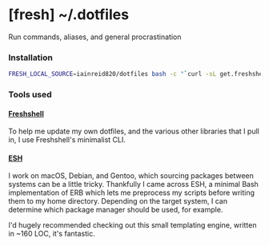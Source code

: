 # [fresh] ~/.dotfiles
Run commands, aliases, and general procrastination

### Installation

``` sh
FRESH_LOCAL_SOURCE=iainreid820/dotfiles bash -c "`curl -sL get.freshshell.com`"
```

### Tools used

#### [Freshshell][freshshell]

To help me update my own dotfiles, and the various other libraries that I pull in, I use Freshshell's minimalist CLI.

#### [ESH][esh]

I work on macOS, Debian, and Gentoo, which sourcing packages between systems can be a little tricky. Thankfully I came across ESH, a minimal Bash implementation of ERB which lets me preprocess my scripts before writing them to my home directory. Depending on the target system, I can determine which package manager should be used, for example.

I'd hugely recommended checking out this small templating engine, written in ~160 LOC, it's fantastic.

[freshshell]: https://github.com/freshshell/fresh
[esh]: https://github.com/jirutka/esh

